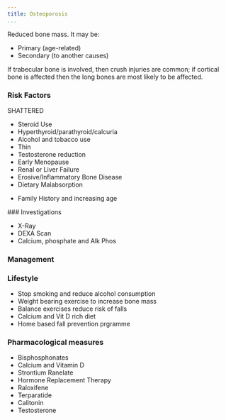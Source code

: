 ```yaml
---
title: Osteoporosis
...
```


Reduced bone mass. It may be:

- Primary (age-related)
- Secondary (to another causes)

If trabecular bone is involved, then crush injuries are common; if cortical bone is affected then the long bones are most likely to be affected.

### Risk Factors

SHATTERED
- Steroid Use
- Hyperthyroid/parathyroid/calcuria
- Alcohol and tobacco use
- Thin
- Testosterone reduction
- Early Menopause
- Renal or Liver Failure
- Erosive/Inflammatory Bone Disease
- Dietary Malabsorption

+ Family History and increasing age

### Investigations

- X-Ray
- DEXA Scan
- Calcium, phosphate and Alk Phos

### Management

### Lifestyle

- Stop smoking and reduce alcohol consumption
- Weight bearing exercise to increase bone mass
- Balance exercises reduce risk of falls
- Calcium and Vit D rich diet
- Home based fall prevention prgramme

### Pharmacological measures

- Bisphosphonates
- Calcium and Vitamin D
- Strontium Ranelate
- Hormone Replacement Therapy
- Raloxifene
- Terparatide
- Calitonin
- Testosterone 
